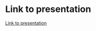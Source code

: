 # Link to presentation

[Link to presentation](https://www.canva.com/design/DAFR9RbQ9ik/6MG8xp24Av3txJAXoMqDqg/edit?utm_content=DAFR9RbQ9ik&utm_campaign=designshare&utm_medium=link2&utm_source=sharebutton)
